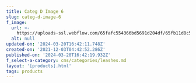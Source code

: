 ```yaml
---
title: Categ D Image 6
slug: categ-d-image-6
f_image:
  url: >-
    https://uploads-ssl.webflow.com/65fafc554366bd5691d204df/65fb11d8c5a7a46c3950524f_leash6.jpg
  alt: null
updated-on: '2024-03-20T16:42:11.748Z'
created-on: '2021-12-03T04:42:52.286Z'
published-on: '2024-03-20T16:42:19.932Z'
f_select-a-category: cms/categories/leashes.md
layout: '[products].html'
tags: products
---
```



